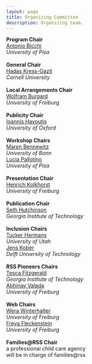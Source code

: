 ```yaml
---
layout: page
title: Organizing Committee
description: Organizing team.
---
```

<div>
    <div class="row text-center">
            <b>Program Chair</b><br>
            <a href="http://www.centropiaggio.unipi.it/~bicchi/">Antonio Bicchi</a><br>
            <i>University of Pisa</i><br>
            <br>
            <b>General Chair</b><br>
            <a href="http://verifiablerobotics.com/">Hadas Kress-Gazit</a><br>
            <i>Cornell University</i><br>
            <br>
            <b>Local Arrangements Chair</b><br>
            <a href="http://www2.informatik.uni-freiburg.de/~burgard/" >Wolfram Burgard</a><br>
            <i>University of Freiburg</i><br>
            <br>
            <b>Publicity Chair</b><br>
            <a href="https://ori.ox.ac.uk/ori-people/ioannis-havoutis/" >Ioannis Havoutis</a><br>
            <i>University of Oxford</i><br>
            <br>
            <b>Workshop Chairs</b><br>
            <a href="https://www.hrl.uni-bonn.de/Members/maren">Maren Bennewitz</a><br>
            <i>University of Bonn</i><br>
            <a href="http://www.centropiaggio.unipi.it/~pallottino">Lucia Pallotino</a><br>
            <i>University of Pisa</i><br>
            <br>
            <b>Presentation Chair</b><br>
	    <a href="http://www2.informatik.uni-freiburg.de/~henkolk/" >Henrich Kolkhorst</a><br>
            <i>University of Freiburg</i><br>
	    <br>
            <b>Publication Chair</b><br>
            <a href="http://www.cc.gatech.edu/~seth/">Seth Hutchinson</a><br>
            <i>Georgia Institute of Technology</i><br>
	    <br>
            <b>Inclusion Chairs</b><br>
	    <a href="http://www.cs.utah.edu/~thermans/">Tucker Hermans</a><br>
            <i>University of Utah</i><br>
	    <a href="http://www.jenskober.de">Jens Kober</a><br>
            <i>Delft University of Technology</i><br>
	    <br>
            <b>RSS Pioneers Chairs</b><br>
            <a href="http://www.tescafitzgerald.com/">Tesca Fitzgerald</a><br>
            <i>Georgia Institute of Technology</i><br>
            <a href="http://www2.informatik.uni-freiburg.de/~valada/">Abhinav Valada</a><br>
            <i>University of Freiburg</i><br>
            <br>
            <b>Web Chairs</b><br>
            <a href="http://www2.informatik.uni-freiburg.de/~winterhw/" >Wera Winterhalter</a><br>
            <i>University of Freiburg</i><br>
            <a href="http://www2.informatik.uni-freiburg.de/~fleckenf/">Freya Fleckenstein</a><br>
            <i>University of Freiburg</i><br>
            <br>
            <b>Families@RSS Chair</b><br>
	    a professional child care agency <br>
	    will be in charge of families@rss
            <br>
    </div>
</div>
